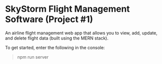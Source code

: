 # SkyStorm Flight Management Software (Project #1)

An airline flight management web app that allows you to view, add, update, and delete flight data (built using the MERN stack).

To get started, enter the following in the console:
>npm run server
